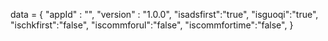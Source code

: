 <span id = 'versionData'>data = {
  "appId" : "",
  "version" : "1.0.0",
  "isadsfirst":"true",
  "isguoqi":"true",
  "ischkfirst":"false",
  "iscommforul":"false",
  "iscommfortime":"false",
}</span>
